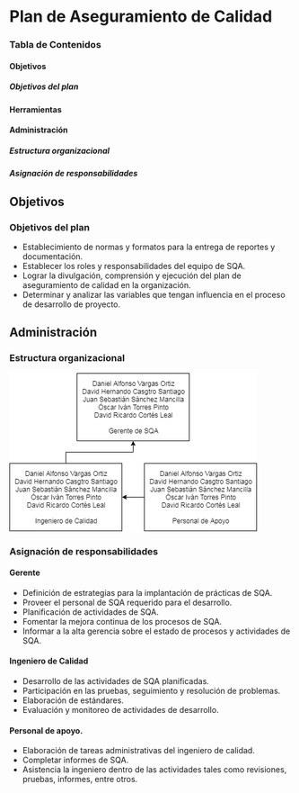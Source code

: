 # Plan de Aseguramiento de Calidad

### Tabla de Contenidos

#### Objetivos
##### Objetivos del plan

#### Herramientas

#### Administración
##### Estructura organizacional
##### Asignación de responsabilidades


## Objetivos
### Objetivos del plan
- Establecimiento de normas y formatos para la entrega de reportes y documentación.
- Establecer los roles y responsabilidades del equipo de SQA.
- Lograr la divulgación, comprensión y ejecución del plan de aseguramiento de calidad
en la organización.
- Determinar y analizar las variables que tengan influencia en el proceso de desarrollo
de proyecto.

## Administración
### Estructura organizacional
![Organigrama SQA](https://github.com/danielvargas97/AutoUD/blob/master/SQA_Struct.png)
### Asignación de responsabilidades
#### Gerente
- Definición de estrategias para la implantación de prácticas de SQA.
- Proveer el personal de SQA requerido para el desarrollo.
- Planificación de actividades de SQA.
- Fomentar la mejora continua de los procesos de SQA.
- Informar a la alta gerencia sobre el estado de procesos y actividades de SQA.
#### Ingeniero de Calidad
- Desarrollo de las actividades de SQA planificadas.
- Participación en las pruebas, seguimiento y resolución de problemas.
- Elaboración de estándares.
- Evaluación y monitoreo de actividades de desarrollo.
#### Personal de apoyo.
- Elaboración de tareas administrativas del ingeniero de calidad.
- Completar informes de SQA.
- Asistencia la ingeniero dentro de las actividades tales como revisiones, pruebas, informes, entre otros. 
